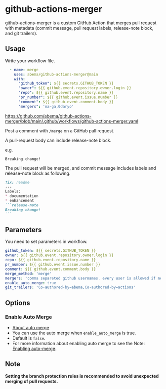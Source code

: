 # github-actions-merger

github-actions-merger is a custom GitHub Action that merges pull request with metadata (commit message, pull request labels, release-note block, and git trailers).

## Usage

Write your workflow file.

```yaml
  - name: merge
    uses: abema/github-actions-merger@main
    with: 
      "github_token": ${{ secrets.GITHUB_TOKEN }}
      "owner": ${{ github.event.repository.owner.login }}
      "repo": ${{ github.event.repository.name }}
      "pr_number": ${{ github.event.issue.number }}
      "comment": ${{ github.event.comment.body }}
      "mergers": 'na-ga,0daryo'
```

https://github.com/abema/github-actions-merger/blob/main/.github/workflows/github-actions-merger.yaml

Post a comment with ```/merge``` on a GitHub pull request.

A pull-request body can include release-note block.

e.g.

```release-note
Breaking change!
```

The pull request will be merged, and commit message includes labels and release-note block as following.

~~~md
fix: readme
---
Labels:
* documentation
* enhancement
```release-note
Breaking change!
```
~~~


## Parameters

You need to set parameters in workflow.

```yaml
github_token: ${{ secrets.GITHUB_TOKEN }}
owner: ${{ github.event.repository.owner.login }}
repo: ${{ github.event.repository.name }}
pr_number: ${{ github.event.issue.number }}
comment: ${{ github.event.comment.body }}
merge_method: 'merge'
mergers: 'comma separeted github usernames. every user is allowed if not specified'
enable_auto_merge: true
git_trailers: 'Co-authored-by=abema,Co-authored-by=actions'
```


## Options

### Enable Auto Merge

- [About auto merge](https://docs.github.com/en/pull-requests/collaborating-with-pull-requests/incorporating-changes-from-a-pull-request/automatically-merging-a-pull-request#about-auto-merge)
- You can use the auto merge when `enable_auto_merge` is true.
- Default is `false`.
- For more information about enabling auto merge to see the Note: [Enabling auto-merge](https://docs.github.com/en/pull-requests/collaborating-with-pull-requests/incorporating-changes-from-a-pull-request/automatically-merging-a-pull-request#about-auto-merge).


## Note

**Setting the branch protection rules is recommended to avoid unexpected merging of pull requests.**
